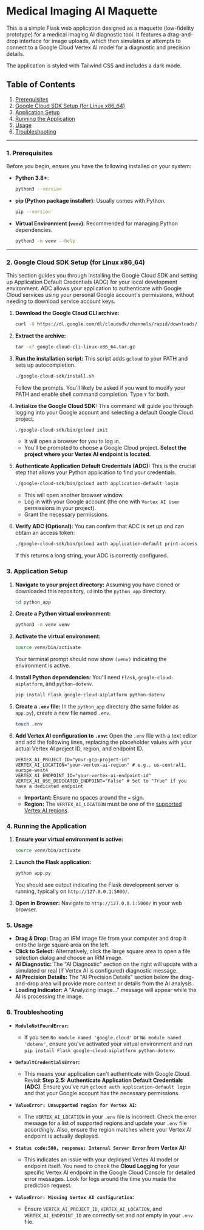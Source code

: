 # Medical Imaging AI Maquette

This is a simple Flask web application designed as a maquette (low-fidelity prototype) for a medical imaging AI diagnostic tool. It features a drag-and-drop interface for image uploads, which then simulates or attempts to connect to a Google Cloud Vertex AI model for a diagnostic and precision details.

The application is styled with Tailwind CSS and includes a dark mode.

## Table of Contents

1.  [Prerequisites](https://www.google.com/search?q=%231-prerequisites)
2.  [Google Cloud SDK Setup (for Linux x86\_64)](https://www.google.com/search?q=%232-google-cloud-sdk-setup-for-linux-x86_64)
3.  [Application Setup](https://www.google.com/search?q=%233-application-setup)
4.  [Running the Application](https://www.google.com/search?q=%234-running-the-application)
5.  [Usage](https://www.google.com/search?q=%235-usage)
6.  [Troubleshooting](https://www.google.com/search?q=%236-troubleshooting)

-----

### 1\. Prerequisites

Before you begin, ensure you have the following installed on your system:

  * **Python 3.8+**:

    ```bash
    python3 --version
    ```

  * **pip (Python package installer)**: Usually comes with Python.

    ```bash
    pip --version
    ```

  * **Virtual Environment (`venv`)**: Recommended for managing Python dependencies.

    ```bash
    python3 -m venv --help
    ```

-----

### 2\. Google Cloud SDK Setup (for Linux x86\_64)

This section guides you through installing the Google Cloud SDK and setting up Application Default Credentials (ADC) for your local development environment. ADC allows your application to authenticate with Google Cloud services using your personal Google account's permissions, without needing to download service account keys.

1.  **Download the Google Cloud CLI archive:**

    ```bash
    curl -O https://dl.google.com/dl/cloudsdk/channels/rapid/downloads/google-cloud-cli-linux-x86_64.tar.gz
    ```

2.  **Extract the archive:**

    ```bash
    tar -xf google-cloud-cli-linux-x86_64.tar.gz
    ```

3.  **Run the installation script:**
    This script adds `gcloud` to your PATH and sets up autocompletion.

    ```bash
    ./google-cloud-sdk/install.sh
    ```

    Follow the prompts. You'll likely be asked if you want to modify your PATH and enable shell command completion. Type `Y` for both.

4.  **Initialize the Google Cloud SDK:**
    This command will guide you through logging into your Google account and selecting a default Google Cloud project.

    ```bash
    ./google-cloud-sdk/bin/gcloud init
    ```

      * It will open a browser for you to log in.
      * You'll be prompted to choose a Google Cloud project. **Select the project where your Vertex AI endpoint is located.**

5.  **Authenticate Application Default Credentials (ADC):**
    This is the crucial step that allows your Python application to find your credentials.

    ```bash
    ./google-cloud-sdk/bin/gcloud auth application-default login
    ```

      * This will open another browser window.
      * Log in with your Google account (the one with `Vertex AI User` permissions in your project).
      * Grant the necessary permissions.

6.  **Verify ADC (Optional):**
    You can confirm that ADC is set up and can obtain an access token:

    ```bash
    ./google-cloud-sdk/bin/gcloud auth application-default print-access-token
    ```

    If this returns a long string, your ADC is correctly configured.

### 3\. Application Setup

1.  **Navigate to your project directory:**
    Assuming you have cloned or downloaded this repository, `cd` into the `python_app` directory.

    ```bash
    cd python_app
    ```

2.  **Create a Python virtual environment:**

    ```bash
    python3 -m venv venv
    ```

3.  **Activate the virtual environment:**

    ```bash
    source venv/bin/activate
    ```

    Your terminal prompt should now show `(venv)` indicating the environment is active.

4.  **Install Python dependencies:**
    You'll need `Flask`, `google-cloud-aiplatform`, and `python-dotenv`.

    ```bash
    pip install Flask google-cloud-aiplatform python-dotenv
    ```

5.  **Create a `.env` file:**
    In the `python_app` directory (the same folder as `app.py`), create a new file named `.env`.

    ```bash
    touch .env
    ```

6.  **Add Vertex AI configuration to `.env`:**
    Open the `.env` file with a text editor and add the following lines, replacing the placeholder values with your actual Vertex AI project ID, region, and endpoint ID.

    ```dotenv
    VERTEX_AI_PROJECT_ID="your-gcp-project-id"
    VERTEX_AI_LOCATION="your-vertex-ai-region" # e.g., us-central1, europe-west4
    VERTEX_AI_ENDPOINT_ID="your-vertex-ai-endpoint-id"
    VERTEX_AI_USE_DEDICATED_ENDPOINT="False" # Set to "True" if you have a dedicated endpoint
    ```

      * **Important:** Ensure no spaces around the `=` sign.
      * **Region:** The `VERTEX_AI_LOCATION` must be one of the [supported Vertex AI regions](https://cloud.google.com/vertex-ai/docs/general/locations).

### 4\. Running the Application

1.  **Ensure your virtual environment is active:**

    ```bash
    source venv/bin/activate
    ```

2.  **Launch the Flask application:**

    ```bash
    python app.py
    ```

    You should see output indicating the Flask development server is running, typically on `http://127.0.0.1:5000/`.

3.  **Open in Browser:**
    Navigate to `http://127.0.0.1:5000/` in your web browser.

### 5\. Usage

  * **Drag & Drop:** Drag an IRM image file from your computer and drop it onto the large square area on the left.
  * **Click to Select:** Alternatively, click the large square area to open a file selection dialog and choose an IRM image.
  * **AI Diagnostic:** The "AI Diagnostic" section on the right will update with a simulated or real (if Vertex AI is configured) diagnostic message.
  * **AI Precision Details:** The "AI Precision Details" section below the drag-and-drop area will provide more context or details from the AI analysis.
  * **Loading Indicator:** A "Analyzing image..." message will appear while the AI is processing the image.

### 6\. Troubleshooting

  * **`ModuleNotFoundError`:**

      * If you see `No module named 'google.cloud'` or `No module named 'dotenv'`, ensure you've activated your virtual environment and run `pip install Flask google-cloud-aiplatform python-dotenv`.

  * **`DefaultCredentialsError`:**

      * This means your application can't authenticate with Google Cloud. Revisit **Step 2.5: Authenticate Application Default Credentials (ADC)**. Ensure you've run `gcloud auth application-default login` and that your Google account has the necessary permissions.

  * **`ValueError: Unsupported region for Vertex AI`:**

      * The `VERTEX_AI_LOCATION` in your `.env` file is incorrect. Check the error message for a list of supported regions and update your `.env` file accordingly. Also, ensure the region matches where your Vertex AI endpoint is actually deployed.

  * **`Status code:500, response: Internal Server Error` from Vertex AI:**

      * This indicates an issue with your deployed Vertex AI model or endpoint itself. You need to check the **Cloud Logging** for your specific Vertex AI endpoint in the Google Cloud Console for detailed error messages. Look for logs around the time you made the prediction request.

  * **`ValueError: Missing Vertex AI configuration`:**

      * Ensure `VERTEX_AI_PROJECT_ID`, `VERTEX_AI_LOCATION`, and `VERTEX_AI_ENDPOINT_ID` are correctly set and not empty in your `.env` file.
